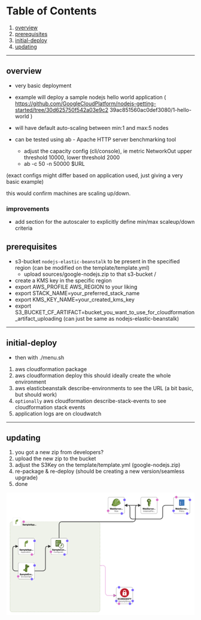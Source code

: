 # Table of Contents
1. [overview](#overview)
2. [prerequisites](#prerequisites)
3. [initial-deploy](#initial-deploy)
4. [updating](#updating)

***

## overview

- very basic deployment
- example will deploy a sample nodejs hello world application ( https://github.com/GoogleCloudPlatform/nodejs-getting-started/tree/30d625750f542a03e9c2 39ac851560ac0def3080/1-hello-world ) 
- will have default auto-scaling between min:1 and max:5 nodes

- can be tested using ab - Apache HTTP server benchmarking tool
  - adjust the capacity config (cli/console), ie metric NetworkOut upper threshold 10000, lower threshold 2000
  - ab -c 50 -n 50000 $URL

(exact configs might differ based on application used, just giving a very basic example)

this would confirm machines are scaling up/down.


### improvements

- add section for the autoscaler to explicitly define min/max scaleup/down criteria


## prerequisites

- s3-bucket `nodejs-elastic-beanstalk` to be present in the specified region (can be modified on the template/template.yml)
  - upload sources/google-nodejs.zip to that s3-bucket /
- create a KMS key in the specific region
- export AWS_PROFILE AWS_REGION to your liking
- export STACK_NAME=your_preferred_stack_name
- export KMS_KEY_NAME=your_created_kms_key
- export S3_BUCKET_CF_ARTIFACT=bucket_you_want_to_use_for_cloudformation_artifact_uploading (can just be same as nodejs-elastic-beanstalk)


***

## initial-deploy

- then with ./menu.sh

1) aws cloudformation package
2) aws cloudformation deploy
  this should ideally create the whole environment
3) aws elasticbeanstalk describe-environments to see the URL (a bit basic, but should work)
4) `optionally` aws cloudformation describe-stack-events to see cloudformation stack events
5) application logs are on cloudwatch

***

## updating

1) you got a new zip from developers?
2) upload the new zip to the bucket
3) adjust the S3Key on the template/template.yml (google-nodejs.zip)
4) re-package & re-deploy (should be creating a new version/seamless upgrade)
5) done

![](./images/cloudformation-diagram.png)


